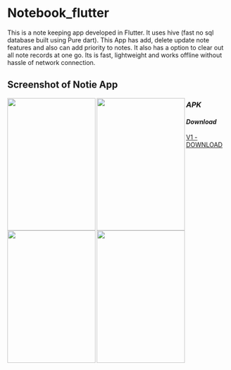 # Notebook_flutter
This is a note keeping app developed in Flutter. It uses hive (fast no sql database built using Pure dart). 
This App has add, delete update note features and also can add priority to notes. It also has a option to clear out all note records at one go.
Its is fast, lightweight and works offline without hassle of network connection.

<h2>Screenshot of Notie App</h2>

<img align="left" src="https://user-images.githubusercontent.com/36896102/135655241-ca4f8800-cb80-49e2-9bf3-a9a5a20bcc6b.PNG" height="300" width="200"/>
<img align="left" src="https://user-images.githubusercontent.com/36896102/135655261-1157e36c-e8dc-4669-8911-04965f02cb2e.PNG" height="300" width="200"/>
<img align="left" src="https://user-images.githubusercontent.com/36896102/135655265-5491bd36-6f3d-4fa8-af04-b4f643cd36c6.PNG" height="300" width="200"/>
<img align="left" src="https://user-images.githubusercontent.com/36896102/135655256-0cd2c7e0-4fba-4628-bbf3-309f7f197d57.PNG" height="300" width="200"/>

### *APK*
#### *Download*
[V1 - DOWNLOAD](https://drive.google.com/file/d/1-gwBobOlZ9vktovmWKorqWHd_tDclRx0/view?usp=sharing)

